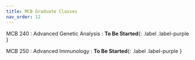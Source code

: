 ```yaml
---
title: MCB Graduate Classes
nav_order: 12
---
```


MCB 240
: Advanced Genetic Analysis
  : **To Be Started**{: .label .label-purple }

MCB 250
: Advanced Immunology
  : **To Be Started**{: .label .label-purple }
